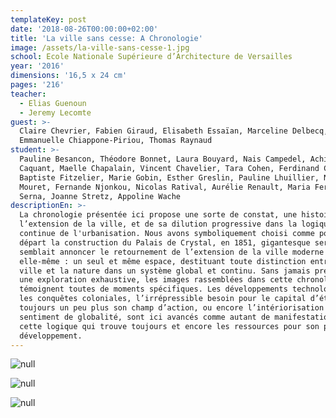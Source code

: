 ```yaml
---
templateKey: post
date: '2018-08-26T00:00:00+02:00'
title: 'La ville sans cesse: A Chronologie'
image: /assets/la-ville-sans-cesse-1.jpg
school: Ecole Nationale Supérieure d’Architecture de Versailles
year: '2016'
dimensions: '16,5 x 24 cm'
pages: '216'
teacher:
  - Elias Guenoun
  - Jeremy Lecomte
guest: >-
  Claire Chevrier, Fabien Giraud, Elisabeth Essaïan, Marceline Delbecq,
  Emmanuelle Chiappone-Piriou, Thomas Raynaud
student: >-
  Pauline Besancon, Théodore Bonnet, Laura Bouyard, Nais Campedel, Achille
  Caquant, Maelle Chapalain, Vincent Chavelier, Tara Cohen, Ferdinand Covin,
  Baptiste Fitzelier, Marie Gobin, Esther Greslin, Pauline Lhuillier, Nicolas
  Mouret, Fernande Njonkou, Nicolas Ratival, Aurélie Renault, Maria Fernanda
  Serna, Joanne Stretz, Appoline Wache
descriptionEn: >-
  La chronologie présentée ici propose une sorte de constat, une histoire de
  l’extension de la ville, et de sa dilution progressive dans la logique
  continue de l'urbanisation. Nous avons symboliquement choisi comme point de
  départ la construction du Palais de Crystal, en 1851, gigantesque serre qui
  semblait annoncer le retournement de l’extension de la ville moderne sur
  elle-même : un seul et même espace, destituant toute distinction entre la
  ville et la nature dans un système global et continu. Sans jamais prétendre à
  une exploration exhaustive, les images rassemblées dans cette chronologie
  témoignent toutes de moments spécifiques. Les développements technologiques,
  les conquêtes coloniales, l’irrépressible besoin pour le capital d’étendre
  toujours un peu plus son champ d’action, ou encore l’intériorisation du
  sentiment de globalité, sont ici avancés comme autant de manifestations de
  cette logique qui trouve toujours et encore les ressources pour son propre
  développement.
---
```

![null](/assets/la-ville-sans-cesse-7.jpg)

![null](/assets/la-ville-sans-cesse-4.jpg)

![null](/assets/la-ville-sans-cesse-8.jpg)
